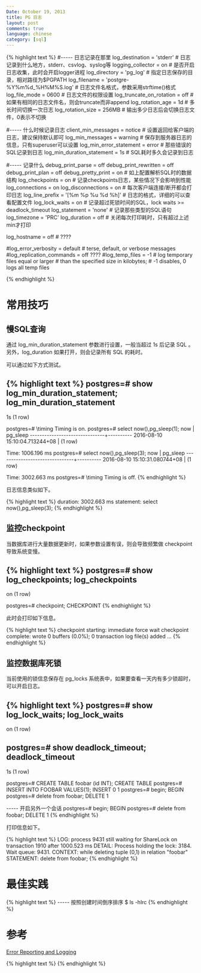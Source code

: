 ```yaml
---
Date: October 19, 2013
title: PG 日志
layout: post
comments: true
language: chinese
category: [sql]
---
```





<!-- more -->

{% highlight text %}
#----- 日志记录在那里
log_destination = 'stderr'                     # 日志记录到什么地方，stderr、csvlog、syslog等
logging_collector = on                         # 是否开启日志收集，此时会开启logger进程
log_directory = 'pg_log'                       # 指定日志保存的目录，相对路径为$PGPATH
log_filename = 'postgre-%Y%m%d_%H%M%S.log'     # 日志文件名格式，参数采用strftime()格式
log_file_mode = 0600                           # 日志文件的权限设置
log_truncate_on_rotation = off                 # 如果有相同的日志文件名，则会truncate而非append
log_rotation_age = 1d                          # 多长时间切换一次日志
log_rotation_size = 256MB                      # 输出多少日志后会切换日志文件，0表示不切换

#----- 什么时候记录日志
client_min_messages = notice                   # 设置返回给客户端的日志，建议保持默认即可
log_min_messages = warning                     # 保存到服务器日志的信息，只有superuser可以设置
log_min_error_statement = error                # 那些错误的SQL记录到日志
log_min_duration_statement = 1s                # SQL耗时多久会记录到日志

#----- 记录什么
debug_print_parse = off
debug_print_rewritten = off
debug_print_plan = off
debug_pretty_print = on                        # 如上配置解析SQL时的数据结构
log_checkpoints = on                           # 记录checkpoints日志，某些情况下会影响到性能
log_connections = on
log_disconnections = on                        # 每次客户端连接/断开都会打印日志
log_line_prefix = '[%m %p %u %d %h]'           # 日志的格式，详细的可以查看配置文件
log_lock_waits = on                            # 记录超过死锁时间的SQL，lock waits >= deadlock_timeout
log_statement = 'none'                         # 记录那些类型的SQL语句
log_timezone = 'PRC'
log_duration = off                             # 关闭每次打印耗时，只有超过上述min才打印

log_hostname = off                             # ????


#log_error_verbosity = default          # terse, default, or verbose messages
#log_replication_commands = off ????
#log_temp_files = -1                    # log temporary files equal or larger
                                        # than the specified size in kilobytes;
                                        # -1 disables, 0 logs all temp files


{% endhighlight %}


# 常用技巧


## 慢SQL查询

通过 log_min_duration_statement 参数进行设置，一般当超过 1s 后记录 SQL 。另外，log_duration 如果打开，则会记录所有 SQL 的耗时。

可以通过如下方式测试。

{% highlight text %}
postgres=# show log_min_duration_statement;
 log_min_duration_statement
----------------------------
 1s
(1 row)

postgres=# \timing
Timing is on.
postgres=# select now(),pg_sleep(1);
              now              | pg_sleep
-------------------------------+----------
 2016-08-10 15:10:04.713244+08 |
(1 row)

Time: 1006.196 ms
postgres=# select now(),pg_sleep(3);
              now              | pg_sleep
-------------------------------+----------
 2016-08-10 15:10:31.080744+08 |
(1 row)

Time: 3002.663 ms
postgres=# \timing
Timing is off.
{% endhighlight %}

日志信息类似如下。

{% highlight text %}
duration: 3002.663 ms statement: select now(),pg_sleep(3);
{% endhighlight %}


## 监控checkpoint

当数据库进行大量数据更新时，如果参数设置有误，则会导致频繁做 checkpoint 导致系统变慢。

{% highlight text %}
postgres=# show log_checkpoints;
 log_checkpoints
-----------------
 on
(1 row)

postgres=# checkpoint;
CHECKPOINT
{% endhighlight %}

此时会打印如下信息。

{% highlight text %}
checkpoint starting: immediate force wait
checkpoint complete: wrote 0 buffers (0.0%); 0 transaction log file(s) added ...
{% endhighlight %}

## 监控数据库死锁

当前使用的锁信息保存在 pg_locks 系统表中，如果要查看一天内有多少锁超时，可以开启日志。

{% highlight text %}
postgres=# show log_lock_waits;
 log_lock_waits
----------------
 on
(1 row)

postgres=# show deadlock_timeout;
 deadlock_timeout
------------------
 1s
(1 row)

postgres=# CREATE TABLE foobar (id INT);
CREATE TABLE
postgres=# INSERT INTO FOOBAR VALUES(1);
INSERT 0 1
postgres=# begin;
BEGIN
postgres=# delete from foobar;
DELETE 1

----- 开启另外一个会话
postgres=# begin;
BEGIN
postgres=# delete from foobar;
DELETE 1
{% endhighlight %}

打印信息如下。

{% highlight text %}
LOG: process 9431 still waiting for ShareLock on transaction 1910 after 1000.523 ms
DETAIL:  Process holding the lock: 3184. Wait queue: 9431.
CONTEXT:  while deleting tuple (0,1) in relation "foobar"
STATEMENT:  delete from foobar;
{% endhighlight %}

# 最佳实践

{% highlight text %}
----- 按照创建时间倒序排序
$ ls -hlrc
{% endhighlight %}

# 参考

[Error Reporting and Logging](https://www.postgresql.org/docs/current/static/runtime-config-logging.html)


{% highlight text %}
{% endhighlight %}
